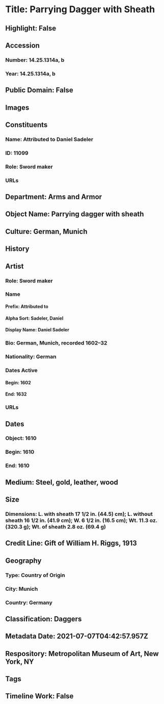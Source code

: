 # Title: Parrying Dagger with Sheath
## Highlight: False
## Accession
### Number: 14.25.1314a, b
### Year: 14.25.1314a, b
## Public Domain: False
## Images
## Constituents
### Name: Attributed to Daniel Sadeler
### ID: 11099
### Role: Sword maker
### URLs
## Department: Arms and Armor
## Object Name: Parrying dagger with sheath
## Culture: German, Munich
## History
## Artist
### Role: Sword maker
### Name
#### Prefix: Attributed to
#### Alpha Sort: Sadeler, Daniel
#### Display Name: Daniel Sadeler
### Bio: German, Munich, recorded 1602–32
### Nationality: German
### Dates Active
#### Begin: 1602
#### End: 1632
### URLs
## Dates
### Object: 1610
### Begin: 1610
### End: 1610
## Medium: Steel, gold, leather, wood
## Size
### Dimensions: L. with sheath 17 1/2 in. (44.5) cm); L. without sheath 16 1/2 in. (41.9 cm); W. 6 1/2 in. (16.5 cm); Wt. 11.3 oz. (320.3 g); Wt. of sheath 2.8 oz. (69.4 g)
## Credit Line: Gift of William H. Riggs, 1913
## Geography
### Type: Country of Origin
### City: Munich
### Country: Germany
## Classification: Daggers
## Metadata Date: 2021-07-07T04:42:57.957Z
## Respository: Metropolitan Museum of Art, New York, NY
## Tags
## Timeline Work: False